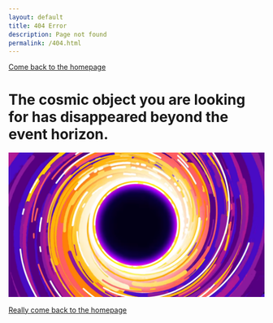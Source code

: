 ```yaml
---
layout: default
title: 404 Error
description: Page not found
permalink: /404.html
---
```


[Come back to the homepage](astley.md)

# The cosmic object you are looking for has disappeared beyond the event horizon.

<img src="assets/kurzgesagt.png">

[Really come back to the homepage](index.md)
